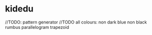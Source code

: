 # kidedu
//TODO: pattern generator
//TODO all colours: non dark blue non black
rumbus parallelogram trapezoid